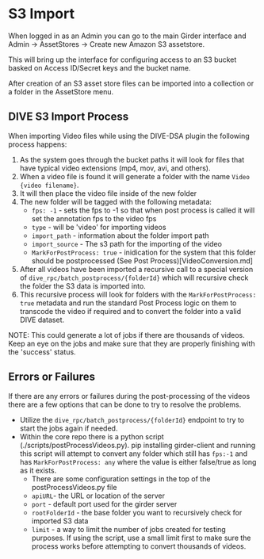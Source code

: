 # S3 Import

When logged in as an Admin you can go to the main Girder interface and Admin -> AssetStores -> Create new Amazon S3 assetstore.

This will bring up the interface for configuring access to an S3 bucket basked on Access ID/Secret keys and the bucket name.

After creation of an S3 asset store files can be imported into a collection or a folder in the AssetStore menu.

## DIVE S3 Import Process

When importing Video files while using the DIVE-DSA plugin the following process happens:

1.  As the system goes through the bucket paths it will look for files that have typical video extensions (mp4, mov, avi, and others).
1.  When a video file is found it will generate a folder with the name `Video {video filename}`.
1.  It will then place the video file inside of the new folder
1.  The new folder will be tagged with the following metadata:
    * `fps: -1` - sets the fps to -1 so that when post process is called it will set the annotation fps to the video fps
    * `type` - will be 'video' for importing videos
    * `import_path` - information about the folder import path
    * `import_source` - The s3 path for the importing of the video
    * `MarkForPostProcess: true` - inidication for the system that this folder should be postprocessed (See Post Process)[VideoConversion.md]
1. After all videos have been imported a recursive call to a special version of `dive_rpc/batch_postprocess/{folderId}` which will recursive check the folder the S3 data is imported into.
1. This recursive process will look for folders with the `MarkForPostProcess: true` metadata and run the standard Post Process logic on them to transcode the video if required and to convert the folder into a valid DIVE dataset.

NOTE:  This could generate a lot of jobs if there are thousands of videos.  Keep an eye on the jobs and make sure that they are properly finishing with the 'success' status.

## Errors or Failures

If there are any errors or failures during the post-processing of the videos there are a few options that can be done to try to resolve the problems.

* Utilize the `dive_rpc/batch_postprocess/{folderId}` endpoint to try to start the jobs again if needed.
* Within the core repo there is a python script (./scripts/postProcessVideos.py).  pip installing girder-client and running this script will attempt to convert any folder which still has `fps:-1` and has `MarkForPostProcess: any` where the value is either false/true as long as it exists.
    * There are some configuration settings in  the top of the postProcessVideos.py file
    * `apiURL`- the URL or location of the server
    * `port` - default port used for the girder server
    * `rootFolderId` - the base folder you want to recursively check for imported S3 data
    * `limit` - a way to limit the number of jobs created for testing purposes.  If using the script, use a small limit first to make sure the process works before attempting to convert thousands of videos.
